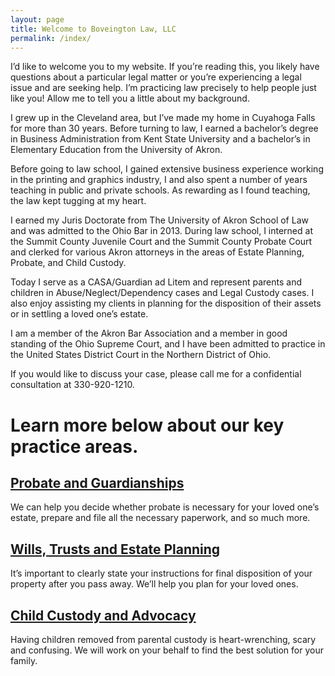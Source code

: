 ```yaml
---
layout: page
title: Welcome to Boveington Law, LLC
permalink: /index/
---
```


I’d like to welcome you to my website. If you’re reading this, you likely have questions about a particular legal matter or you’re experiencing a legal issue and are seeking help. I’m practicing law precisely to help people just like you! Allow me to tell you a little about my background.

I grew up in the Cleveland area, but I’ve made my home in Cuyahoga Falls for more than 30 years. Before turning to law, I earned a bachelor’s degree in Business Administration from Kent State University and a bachelor’s in Elementary Education from the University of Akron.

Before going to law school, I gained extensive business experience working in the printing and graphics industry, I and also spent a number of years teaching in public and private schools. As rewarding as I found teaching, the law kept tugging at my heart.

I earned my Juris Doctorate from The University of Akron School of Law and was admitted to the Ohio Bar in 2013. During law school, I interned at the Summit County Juvenile Court and the Summit County Probate Court and clerked for various Akron attorneys in the areas of Estate Planning, Probate, and Child Custody.

Today I serve as a CASA/Guardian ad Litem and represent parents and children in Abuse/Neglect/Dependency cases and Legal Custody cases. I also enjoy assisting my clients in planning for the disposition of their assets or in settling a loved one’s estate.

I am a member of the Akron Bar Association and a member in good standing of the Ohio Supreme Court, and I have been admitted to practice in the United States District Court in the Northern District of Ohio.

If you would like to discuss your case, please call me for a confidential consultation at 330-920-1210.

# Learn more below about our key practice areas.

## [Probate and Guardianships](../probate-court-matters)
We can help you decide whether probate is necessary for your loved one’s estate, prepare and file all the necessary paperwork, and so much more.

## [Wills, Trusts and Estate Planning](../estate-planning)
It’s important to clearly state your instructions for final disposition of your property after you pass away. We’ll help you plan for your loved ones.

## [Child Custody and Advocacy](../juvenile-court-matters)
Having children removed from parental custody is heart-wrenching, scary and confusing. We will work on your behalf to find the best solution for your family.